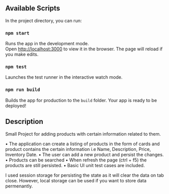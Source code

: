 ## Available Scripts

In the project directory, you can run:

### `npm start`

Runs the app in the development mode.\
Open [http://localhost:3000](http://localhost:3000) to view it in the browser.
The page will reload if you make edits.

### `npm test`

Launches the test runner in the interactive watch mode.

### `npm run build`

Builds the app for production to the `build` folder.
Your app is ready to be deployed!

## Description

Small Project for adding products with certain information related to them.

• The application can create a listing of products in the form of cards and product contains the certain information i.e Name, Description, Price, Inventory Date.
• The user can add a new product and persist the changes.
• Products can be searched
• When refresh the page (ctrl + f5) the products are still persisted.
• Basic UI unit test cases are included.


I used session storage for persisting the state as it will clear the data on tab close. However, local storage can be used if you want to store data permenantly.   
